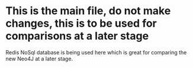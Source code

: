 # This is the main file, do not make changes, this is to be used for comparisons at a later stage
Redis NoSql database is being used here which is great for comparing the new Neo4J at a later stage.
